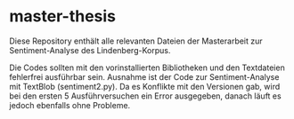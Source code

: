 # master-thesis

Diese Repository enthält alle relevanten Dateien der Masterarbeit zur Sentiment-Analyse des Lindenberg-Korpus.

Die Codes sollten mit den vorinstallierten Bibliotheken und den Textdateien fehlerfrei ausführbar sein. Ausnahme ist der Code zur Sentiment-Analyse mit TextBlob (sentiment2.py). Da es Konflikte mit den Versionen gab, wird bei den ersten 5 Ausführversuchen ein Error ausgegeben, danach läuft es jedoch ebenfalls ohne Probleme.
